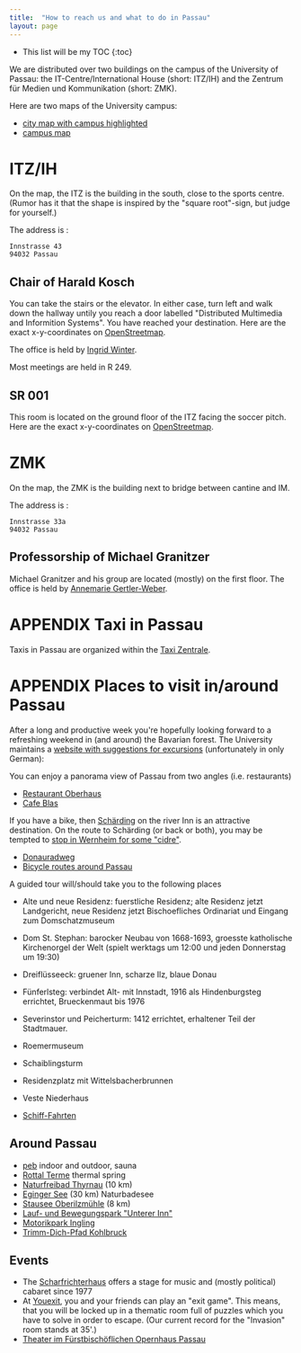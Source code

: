 ```yaml
---
title:  "How to reach us and what to do in Passau"
layout: page
---
```


* This list will be my TOC
{:toc}

We are distributed over two buildings on the campus of the University of
Passau: the IT-Centre/International House (short: ITZ/IH) and the
Zentrum für Medien und Kommunikation (short: ZMK).

Here are two maps of the University campus:

- [city map with campus highlighted](
http://www.dhd2014.uni-passau.de/fileadmin/dokumente/Lageplan/Stadtplan_Universitaet.pdf)
- [campus map](
http://www.uni-passau.de/fileadmin/dokumente/Lageplan/UNI-Lageplan_Info_mini.pdf)

# ITZ/IH

On the map, the ITZ is the building in the south, close to the sports
centre. (Rumor has it that the shape is inspired by the
"square root"-sign, but judge for yourself.)

The address is :

    Innstrasse 43
    94032 Passau

## Chair of Harald Kosch

You can take the stairs or the elevator. In either case, turn left and
walk down the hallway untily you reach a door labelled
"Distributed Multimedia and Informition Systems". You have
reached your destination. Here are the exact x-y-coordinates
on
[OpenStreetmap](https://www.openstreetmap.org/?mlat=48.56591&mlon=13.45063#map=19/48.56591/13.45063).

The office is held by [Ingrid
Winter](http://www.fim.uni-passau.de/en/distributed-information-systems/).

Most meetings are held in R 249.


## SR 001

This room is located on the ground floor of the ITZ facing
the soccer pitch. Here are the exact x-y-coordinates on
[OpenStreetmap](
https://www.openstreetmap.org/?mlat=48.56562&mlon=13.44964#map=19/48.56552/13.44952).

# ZMK

On the map, the ZMK is the building next to bridge between cantine and
IM.

The address is :

    Innstrasse 33a
    94032 Passau


## Professorship of Michael Granitzer

Michael Granitzer and his group are located (mostly) on the first
floor. The office is held by [Annemarie Gertler-Weber](http://www.fim.uni-passau.de/medieninformatik).

# APPENDIX Taxi in Passau

Taxis in Passau are organized within the [Taxi Zentrale](http://taxi-zentrale-passau.de/).

# APPENDIX Places to visit in/around Passau

After a long and productive week you're hopefully looking
forward to a refreshing weekend in (and around) the Bavarian
forest. The University maintains a [website with suggestions
for
excursions](http://www.uni-passau.de/studium/campus-und-kultur/freizeittipps/) (unfortunately in only German):

You can enjoy a panorama view of Passau from two angles
(i.e. restaurants)
- [Restaurant Oberhaus](http://www.dasoberhaus.com/en/welcome.html)
- [Cafe Blas](http://www.freinberg.at/blaas/)

If you have a bike, then
[Schärding](http://schaerding.at/sehens_erlebenswertes/index.htm) on the river Inn is an
attractive destination. On the route to Schärding (or back or both), you may be tempted to
[stop in Wernheim for some
"cidre"](http://mostausschankuntererinn.gemeindeausstellung.at/home).

- [Donauradweg](www.donauradweg.at)
- [Bicycle routes around Passau](http://www.passauer-land.de/category/freizeitaktivitaeten/aktiv/radfahren/)

A guided tour will/should take you to the following places
- Alte und neue Residenz: fuerstliche Residenz; alte Residenz jetzt
  Landgericht, neue Residenz jetzt Bischoefliches Ordinariat und
  Eingang zum Domschatzmuseum
- Dom St. Stephan: barocker Neubau von 1668-1693, groesste katholische
  Kirchenorgel der Welt (spielt werktags um 12:00 und jeden Donnerstag
  um 19:30)
- Dreiflüsseeck: gruener Inn, scharze Ilz, blaue Donau
- Fünferlsteg: verbindet Alt- mit Innstadt, 1916 als Hindenburgsteg
  errichtet, Brueckenmaut bis 1976
- Severinstor und Peicherturm: 1412 errichtet, erhaltener Teil der Stadtmauer.
- Roemermuseum
- Schaiblingsturm
- Residenzplatz mit Wittelsbacherbrunnen
- Veste Niederhaus

- [Schiff-Fahrten](http://www.passau.de/Tourismus/SehenundErleben/Donausschifffahrt/Ausflugsschifffahrt.aspx)

## Around Passau

- [peb](http://www.passauer-erlebnisbad.de) indoor and outdoor, sauna
- [Rottal Terme](http://www.rottal-terme.de) thermal spring
- [Naturfreibad Thyrnau](http://www.thyrnau.de/freizeit-und-tourismus/freizeitmoeglichkeiten/naturfreibad.html)
  (10 km)
- [Eginger See](http://www.eging.de/index.php/touristik/eginger-see) (30 km) Naturbadesee
- [Stausee Oberilzmühle](www.bayerischer-wald.de/Media/Attraktionen/Stausee-Oberilzmühle) (8 km)
- [Lauf- und Bewegungspark "Unterer Inn"](http://www.neuhaus-inn.de)
- [Motorikpark Ingling](http://www.passau.de/LebeninPassau/SportundFreizeit/MotorikparkIngling.aspx)
- [Trimm-Dich-Pfad Kohlbruck](http://www.passau.de/LebeninPassau/SportundFreizeit/Lauf--Nordic-Walking-Strecken.aspx)

## Events

- The [Scharfrichterhaus](http://scharfrichterhaus.de/) offers a stage
  for music and (mostly political) cabaret since 1977
- At [Youexit](https://www.youexit.de/), you and your friends can play
  an "exit game". This means, that you will be locked up in a thematic room full of puzzles
  which you have to solve in order to escape. (Our current record for the "Invasion" room stands at 35'.)
- [Theater im Fürstbischöflichen Opernhaus Passau](http://www.landestheater-niederbayern.de/content/stadttheater-passau)
